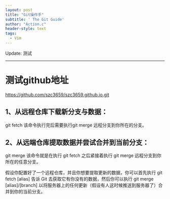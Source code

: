 ```yaml
---
layout: post
title: "Git操作手"
subtitle: ' The Git Guide'
author: "Action.c"
header-style: text
tags:
  - Vim
---
```


Update: 测试

---

# 测试github地址
https://github.com/szc3659/szc3659.github.io.git
## 1、从远程仓库下载新分支与数据：

git fetch
该命令执行完后需要执行git merge 远程分支到你所在的分支。

## 2、从远端仓库提取数据并尝试合并到当前分支：
git  merge
该命令就是在执行 git fetch 之后紧接着执行 git merge 远程分支到你所在的任意分支。

假设你配置好了一个远程仓库，并且你想要提取更新的数据，你可以首先执行 git fetch [alias] 告诉 Git 去获取它有你没有的数据，然后你可以执行 git merge [alias]/[branch] 以将服务器上的任何更新（假设有人这时候推送到服务器了）合并到你的当前分支。
